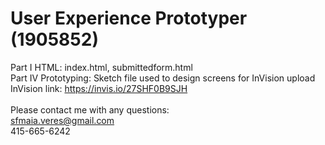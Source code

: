 # User Experience Prototyper (1905852)
Part I HTML: index.html, submittedform.html 
<br>
Part IV Prototyping: Sketch file used to design screens for InVision upload 
<br>
InVision link: https://invis.io/27SHF0B9SJH
<br><br>
Please contact me with any questions: 
<br>
sfmaia.veres@gmail.com
<br>
415-665-6242

